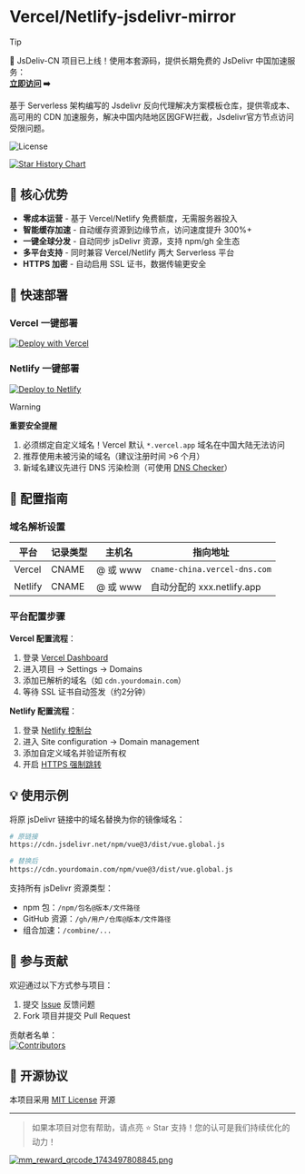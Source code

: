 # Vercel/Netlify-jsdelivr-mirror

> [!TIP]
> 🚀 JsDeliv-CN 项目已上线！使用本套源码，提供长期免费的 JsDelivr 中国加速服务：  
> **[立即访问](https://cdn.mengze.vip/) ➡️**

基于 Serverless 架构编写的 Jsdelivr 反向代理解决方案模板仓库，提供零成本、高可用的 CDN 加速服务，解决中国内陆地区因GFW拦截，Jsdelivr官方节点访问受限问题。

![License](https://img.shields.io/badge/license-MIT-green)

[![Star History Chart](https://api.star-history.com/svg?repos=YShenZe/&type=Date)](https://star-history.com/#guodongxiaren/README&Date) 

## 🌟 核心优势

- **零成本运营** - 基于 Vercel/Netlify 免费额度，无需服务器投入  
- **智能缓存加速** - 自动缓存资源到边缘节点，访问速度提升 300%+  
- **一键全球分发** - 自动同步 jsDelivr 资源，支持 npm/gh 全生态  
- **多平台支持** - 同时兼容 Vercel/Netlify 两大 Serverless 平台  
- **HTTPS 加密** - 自动启用 SSL 证书，数据传输更安全  

## 🚀 快速部署

### Vercel 一键部署
[![Deploy with Vercel](https://vercel.com/button)](https://vercel.com/new/clone?repository-url=https://github.com/YShenZe/Vercel-Netlify-JsDelivr-Mirror&project-name=jsd-mirror&repository-name=jsd-mirror)

### Netlify 一键部署
[![Deploy to Netlify](https://www.netlify.com/img/deploy/button.svg)](https://app.netlify.com/start/deploy?repository=https://github.com/YShenZe/Vercel-Netlify-JsDelivr-Mirror)

> [!WARNING]
> **重要安全提醒**  
> 1. 必须绑定自定义域名！Vercel 默认 `*.vercel.app` 域名在中国大陆无法访问  
> 2. 推荐使用未被污染的域名（建议注册时间 >6 个月）  
> 3. 新域名建议先进行 DNS 污染检测（可使用 [DNS Checker](https://dnschecker.org/)）

## 🔧 配置指南

### 域名解析设置

| 平台    | 记录类型 | 主机名       | 指向地址                     |
|---------|----------|--------------|-----------------------------|
| Vercel  | CNAME    | @ 或 www     | `cname-china.vercel-dns.com`|
| Netlify | CNAME    | @ 或 www     | 自动分配的 xxx.netlify.app  |

### 平台配置步骤

**Vercel 配置流程**：
1. 登录 [Vercel Dashboard](https://vercel.com/dashboard)
2. 进入项目 → Settings → Domains
3. 添加已解析的域名（如 `cdn.yourdomain.com`）
4. 等待 SSL 证书自动签发（约2分钟）

**Netlify 配置流程**：
1. 登录 [Netlify 控制台](https://app.netlify.com/)
2. 进入 Site configuration → Domain management
3. 添加自定义域名并验证所有权
4. 开启 [HTTPS 强制跳转](https://docs.netlify.com/domains-https/https-ssl/#automatic-https)

## 💡 使用示例

将原 jsDelivr 链接中的域名替换为你的镜像域名：

```bash
# 原链接
https://cdn.jsdelivr.net/npm/vue@3/dist/vue.global.js

# 替换后
https://cdn.yourdomain.com/npm/vue@3/dist/vue.global.js
```

支持所有 jsDelivr 资源类型：
- npm 包：`/npm/包名@版本/文件路径`
- GitHub 资源：`/gh/用户/仓库@版本/文件路径`
- 组合加速：`/combine/...`

## 🤝 参与贡献

欢迎通过以下方式参与项目：
1. 提交 [Issue](https://github.com/YShenZe/vercel-jsdelivr-mirror/issues) 反馈问题
2. Fork 项目并提交 Pull Request

贡献者名单：  
[![Contributors](https://contrib.rocks/image?repo=YShenZe/vercel-jsdelivr-mirror)](https://github.com/YShenZe/vercel-jsdelivr-mirror/graphs/contributors)

## 📜 开源协议

本项目采用 [MIT License](LICENSE) 开源

---

> 如果本项目对您有帮助，请点亮 ⭐ Star 支持！您的认可是我们持续优化的动力！

[![mm_reward_qrcode_1743497808845.png](https://cdn.mengze.vip/gh/YShenZe/Blog-Static-Resource@main/images/mm_reward_qrcode_1743497808845.png)](https://cdn.mengze.vip/gh/YShenZe/Blog-Static-Resource@main/images/mm_reward_qrcode_1743497808845.png)